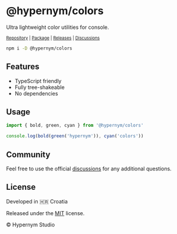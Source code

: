 # @hypernym/colors

Ultra lightweight color utilities for console.

<sub><a href="https://github.com/hypernym-studio/colors">Repository</a> | <a href="https://www.npmjs.com/package/@hypernym/colors">Package</a> | <a href="https://github.com/hypernym-studio/colors/releases">Releases</a> | <a href="https://github.com/hypernym-studio/colors/discussions">Discussions</a></sub>

```sh
npm i -D @hypernym/colors
```

## Features

- TypeScript friendly
- Fully tree-shakeable
- No dependencies

## Usage

```ts
import { bold, green, cyan } from '@hypernym/colors'

console.log(bold(green('hypernym')), cyan('colors'))
```

## Community

Feel free to use the official [discussions](https://github.com/hypernym-studio/colors/discussions) for any additional questions.

## License

Developed in 🇭🇷 Croatia

Released under the [MIT](LICENSE.txt) license.

© Hypernym Studio
